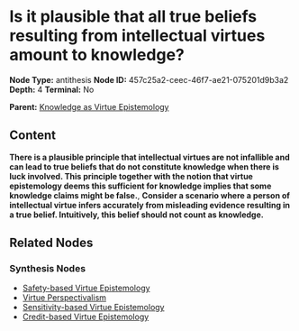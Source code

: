 # Is it plausible that all true beliefs resulting from intellectual virtues amount to knowledge?

**Node Type:** antithesis
**Node ID:** 457c25a2-ceec-46f7-ae21-075201d9b3a2
**Depth:** 4
**Terminal:** No

**Parent:** [Knowledge as Virtue Epistemology](knowledge-as-virtue-epistemology-synthesis-1039bc6d-80ef-4d18-a027-17f37faed87a.md)

## Content

**There is a plausible principle that intellectual virtues are not infallible and can lead to true beliefs that do not constitute knowledge when there is luck involved. This principle together with the notion that virtue epistemology deems this sufficient for knowledge implies that some knowledge claims might be false.**, **Consider a scenario where a person of intellectual virtue infers accurately from misleading evidence resulting in a true belief. Intuitively, this belief should not count as knowledge.**

## Related Nodes

### Synthesis Nodes

- [Safety-based Virtue Epistemology](safety-based-virtue-epistemology-synthesis-0a7601ee-35e5-4bd0-bc36-c4c62cdfece1.md)
- [Virtue Perspectivalism](virtue-perspectivalism-synthesis-0e389fdf-8ba2-45f2-a78f-e460a52cad47.md)
- [Sensitivity-based Virtue Epistemology](sensitivity-based-virtue-epistemology-synthesis-e97f4296-eaaf-45db-b086-374857eadaf3.md)
- [Credit-based Virtue Epistemology](credit-based-virtue-epistemology-synthesis-9f8bc5b3-9bf7-4d7f-ba97-b6fa8b3f64e7.md)
